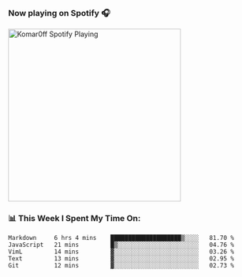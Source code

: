 ### Now playing on Spotify 🎧

[<img src="https://spotify-playing-puce.vercel.app/api/spotify" alt="Komar0ff Spotify Playing" width="350" />](https://open.spotify.com/user/s6zkxrrclsh72vtvdrqm8ttji)

### 📊 This Week I Spent My Time On:
<!--START_SECTION:waka-->
```text
Markdown     6 hrs 4 mins    ████████████████████▒░░░░   81.70 % 
JavaScript   21 mins         █▒░░░░░░░░░░░░░░░░░░░░░░░   04.76 % 
VimL         14 mins         ▓░░░░░░░░░░░░░░░░░░░░░░░░   03.26 % 
Text         13 mins         ▓░░░░░░░░░░░░░░░░░░░░░░░░   02.95 % 
Git          12 mins         ▓░░░░░░░░░░░░░░░░░░░░░░░░   02.73 % 
```
<!--END_SECTION:waka-->
